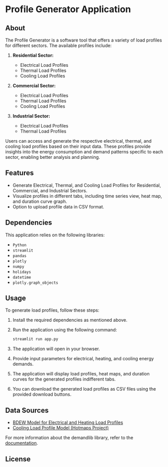 

# Profile Generator Application

## About

The Profile Generator is a software tool that offers a variety of load profiles for different sectors. The available profiles include:

1. **Residential Sector:**
   - Electrical Load Profiles
   - Thermal Load Profiles
   - Cooling Load Profiles

2. **Commercial Sector:**
   - Electrical Load Profiles
   - Thermal Load Profiles
   - Cooling Load Profiles

3. **Industrial Sector:**
   - Electrical Load Profiles
   - Thermal Load Profiles

Users can access and generate the respective electrical, thermal, and cooling load profiles based on their input data. These profiles provide insights into the energy consumption and demand patterns specific to each sector, enabling better analysis and planning.

## Features

- Generate Electrical, Thermal, and Cooling Load Profiles for Residential, Commercial, and Industrial Sectors.
- Visualize profiles in different tabs, including time series view, heat map, and duration curve graph.
- Option to upload profile data in CSV format.

## Dependencies

This application relies on the following libraries:

- `Python`
- `streamlit`
- `pandas`
- `plotly`
- `numpy`
- `holidays`
- `datetime`
- `plotly.graph_objects`



## Usage

To generate load profiles, follow these steps:

1. Install the required dependencies as mentioned above.
2. Run the application using the following command:

   ```bash
   streamlit run app.py
   ```

3. The application will open in your browser.
4. Provide input parameters for electrical, heating, and cooling energy demands.
5. The application will display load profiles, heat maps, and duration curves for the generated profiles indifferent tabs.
6. You can download the generated load profiles as CSV files using the provided download buttons.

## Data Sources

- [BDEW Model for Electrical and Heating Load Profiles](https://mediatum.ub.tum.de/doc/601557/601557.pdf)
- [Cooling Load Profile Model (Hotmaps Project)](https://www.hotmaps-project.eu/wp-content/uploads/2018/03/D2.3-Hotmaps_for-upload_revised-final_.pdf)

For more information about the demandlib library, refer to the [documentation](https://demandlib.readthedocs.io/en/latest/).

## License

